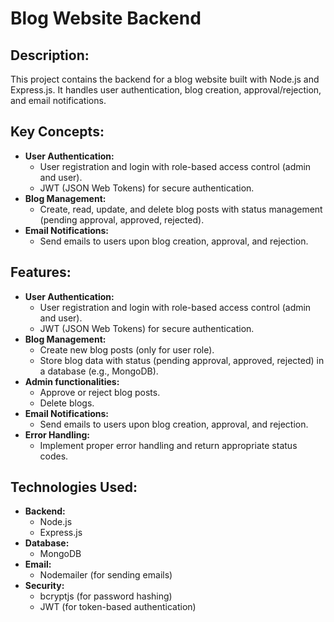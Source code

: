 # Blog Website Backend

## Description:
This project contains the backend for a blog website built with Node.js and Express.js. It handles user authentication, blog creation, approval/rejection, and email notifications.

## Key Concepts:

* **User Authentication:**
    * User registration and login with role-based access control (admin and user).
    * JWT (JSON Web Tokens) for secure authentication.
* **Blog Management:**
    * Create, read, update, and delete blog posts with status management (pending approval, approved, rejected).
* **Email Notifications:**
    * Send emails to users upon blog creation, approval, and rejection.

## Features:

* **User Authentication:**
    * User registration and login with role-based access control (admin and user).
    * JWT (JSON Web Tokens) for secure authentication.
* **Blog Management:**
    * Create new blog posts (only for user role).
    * Store blog data with status (pending approval, approved, rejected) in a database (e.g., MongoDB).
* **Admin functionalities:**
    * Approve or reject blog posts.
    * Delete blogs.
* **Email Notifications:**
    * Send emails to users upon blog creation, approval, and rejection.
* **Error Handling:**
    * Implement proper error handling and return appropriate status codes.

## Technologies Used:

* **Backend:**
    * Node.js
    * Express.js
* **Database:**
    * MongoDB
* **Email:**
    * Nodemailer (for sending emails)
* **Security:**
    * bcryptjs (for password hashing)
    * JWT (for token-based authentication)